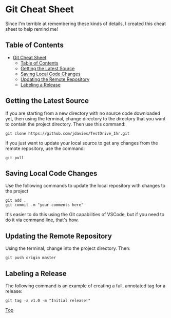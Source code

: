 # Git Cheat Sheet

Since I'm terrible at remembering these kinds of details, I created this cheat sheet to help remind me!

## Table of Contents

- [Git Cheat Sheet](#git-cheat-sheet)
  - [Table of Contents](#table-of-contents)
  - [Getting the Latest Source](#getting-the-latest-source)
  - [Saving Local Code Changes](#saving-local-code-changes)
  - [Updating the Remote Repository](#updating-the-remote-repository)
  - [Labeling a Release](#labeling-a-release)

## Getting the Latest Source

If you are starting from a new directory with no source code downloaded yet, then using the terminal, change directory to the directory that you want to contain the project directory. Then use this command:

```shell
git clone https://github.com/jdavies/TestDrive_1hr.git
```

If you just want to update your local source to get any changes from the remote repository, use the command:

```shell
git pull
```

## Saving Local Code Changes

Use the following commands to update the local repository with changes to the project

```shell
git add .
git commit -m "your comments here"
```

It's easier to do this using the Git capabilities of VSCode, but if you need to do it via command line, that's how.

## Updating the Remote Repository

Using the terminal, change into the project directory. Then:

```shell
git push origin master
```

## Labeling a Release

The following command is an example of creating a full, annotated tag for a release:

```shell
git tag -a v1.0 -m "Initial release!"
```

[Top](#table-of-contents)